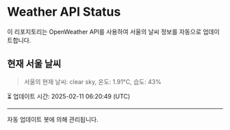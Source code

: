 
# Weather API Status

이 리포지토리는 OpenWeather API를 사용하여 서울의 날씨 정보를 자동으로 업데이트합니다.

## 현재 서울 날씨
> 서울의 현재 날씨: clear sky, 온도: 1.91°C, 습도: 43%

⏳ 업데이트 시간: 2025-02-11 06:20:49 (UTC)

---
자동 업데이트 봇에 의해 관리됩니다.

